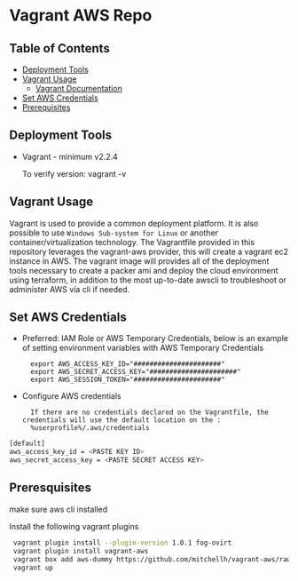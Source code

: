 # Vagrant AWS Repo

## Table of Contents

* [Deployment Tools](#deployment-tools)
* [Vagrant Usage](#vagrant-usage)
  * [Vagrant Documentation](#vagrant-documentation)
* [Set AWS Credentials](#Set-AWS-Credentials)
* [Prerequisites](#Preresquisites)

## Deployment Tools

* Vagrant - minimum v2.2.4

    To verify version: vagrant -v

## Vagrant Usage

Vagrant is used to provide a common deployment platform. It is also possible to use `Windows Sub-system for Linux` or another container/virtualization technology. The Vagrantfile provided in this repository leverages the vagrant-aws provider, this will create a vagrant ec2 instance in AWS. The vagrant image will provides all of the deployment tools necessary to create a packer ami and deploy the cloud environment using terraform, in addition to the most up-to-date awscli to troubleshoot or administer AWS via cli if needed.

## Set AWS Credentials

* Preferred: IAM Role or AWS Temporary Credentials, below is an example of setting environment variables with AWS Temporary Credentials

        export AWS_ACCESS_KEY_ID="######################"
        export AWS_SECRET_ACCESS_KEY="######################"
        export AWS_SESSION_TOKEN="######################"

* Configure AWS credentials
       
        If there are no credentials declared on the Vagrantfile, the credentials will use the default location on the :
        %userprofile%/.aws/credentials


```bash
[default]
aws_access_key_id = <PASTE KEY ID>
aws_secret_access_key = <PASTE SECRET ACCESS KEY>
```
## Preresquisites

make sure aws cli installed

Install the following vagrant plugins

```bash
 vagrant plugin install --plugin-version 1.0.1 fog-ovirt
 vagrant plugin install vagrant-aws
 vagrant box add aws-dummy https://github.com/mitchellh/vagrant-aws/raw/master/dummy.box
 vagrant up
 ```

